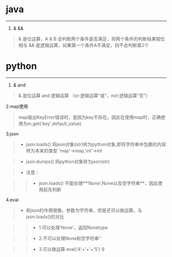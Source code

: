 # java
------------------------------------
1. & &&

>    & 是位运算，A & B 会判断两个条件是否满足，将两个条件的判断结果按位相与
>    && 是逻辑运算，如果第一个条件A不满足，则不会判断第2个

# python
------------------------------------
1. & and

>    & 是位运算
>    and 逻辑运算 （or:逻辑运算"或"，not:逻辑运算"否"）		


2.map使用
>    map报出KeyError错误时，是因为key不存在。因此在使用map时，正确使用为m.get('key',default_value)

3.json

>    * json.loads() 将json对象(str)转为python对象,即将字符串中包裹的内容转为本来的类型
'map'->map,'int'->int

>    * json.dumps() 将python对象转为json(str)

>    * 注意：

>>    * json.loads() 不能处理**'None',None以及空字符串**，因此使用前先判断

4.eval

>    * 和json的作用很像，参数为字符串，但是还可以做运算。与json.loads()的对比

>>    * 1.可以处理'None'，返回Nonetype		

>>    * 2.不可以处理None和空字符串''

>>    * 3.可以做运算 eval('4'+'+'+'5') 9